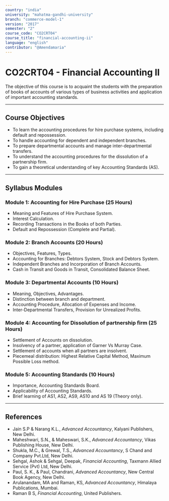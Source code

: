 ```yaml
---
country: "india"
university: "mahatma-gandhi-university"
branch: "commerce-model-1"
version: "2017"
semester: "2"
course_code: "CO2CRT04"
course_title: "financial-accounting-ii"
language: "english"
contributor: "@Amendamaria"
---
```

# CO2CRT04 - Financial Accounting II

The objective of this course is to acquaint the students with the preparation of books of accounts of various types of business activities and application of important accounting standards.

---
## Course Objectives

* To learn the accounting procedures for hire purchase systems, including default and repossession.
* To handle accounting for dependent and independent branches.
* To prepare departmental accounts and manage inter-departmental transfers.
* To understand the accounting procedures for the dissolution of a partnership firm.
* To gain a theoretical understanding of key Accounting Standards (AS).

---
## Syllabus Modules

### Module 1: Accounting for Hire Purchase (25 Hours)
* Meaning and Features of Hire Purchase System.
* Interest Calculation.
* Recording Transactions in the Books of both Parties.
* Default and Repossession (Complete and Partial).

### Module 2: Branch Accounts (20 Hours)
* Objectives, Features, Types.
* Accounting for Branches: Debtors System, Stock and Debtors System.
* Independent Branches and Incorporation of Branch Accounts.
* Cash in Transit and Goods in Transit, Consolidated Balance Sheet.

### Module 3: Departmental Accounts (10 Hours)
* Meaning, Objectives, Advantages.
* Distinction between branch and department.
* Accounting Procedure, Allocation of Expenses and Income.
* Inter-Departmental Transfers, Provision for Unrealized Profits.

### Module 4: Accounting for Dissolution of partnership firm (25 Hours)
* Settlement of Accounts on dissolution.
* Insolvency of a partner, application of Garner Vs Murray Case.
* Settlement of accounts when all partners are insolvent.
* Piecemeal distribution: Highest Relative Capital Method, Maximum Possible Loss method.

### Module 5: Accounting Standards (10 Hours)
* Importance, Accounting Standards Board.
* Applicability of Accounting Standards.
* Brief learning of AS1, AS2, AS9, AS10 and AS 19 (Theory only).

---
## References
* Jain S.P & Narang K.L., *Advanced Accountancy*, Kalyani Publishers, New Delhi.
* Maheshwari, S.N., & Maheswari, S.K., *Advanced Accountancy*, Vikas Publishing House, New Delhi.
* Shukla, M.C., & Grewal, T.S., *Advanced Accountancy*, S Chand and Company Pvt.Ltd, New Delhi.
* Sehgal, Ashok & Sehgal, Deepak, *Financial Accounting*, Taxmann Allied Service (Pvt) Ltd, New Delhi.
* Paul, S. K., & Paul, Chandrani, *Advanced Accountancy*, New Central Book Agency, New Delhi.
* Arulanandam, MA and Raman, KS, *Advanced Accountancy*, Himalaya Publications, Mumbai.
* Raman B S, *Financial Accounting*, United Publishers.